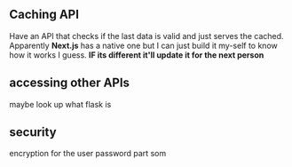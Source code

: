 ## Caching API
Have an API that checks if the last data is valid and just serves the cached. Apparently **Next.js** has a native one but I can just build it my-self to know how it works I guess. 
**IF its different it'll update it for the next person**

## accessing other APIs
maybe look up what flask is


## security
encryption for the user password part som